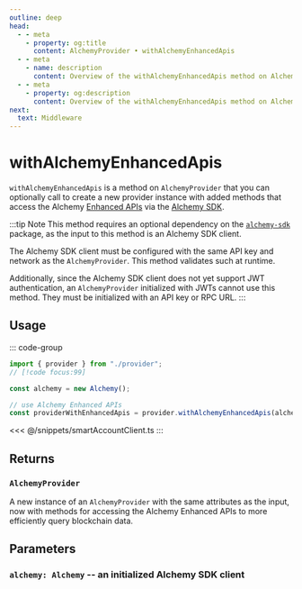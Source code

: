 ```yaml
---
outline: deep
head:
  - - meta
    - property: og:title
      content: AlchemyProvider • withAlchemyEnhancedApis
  - - meta
    - name: description
      content: Overview of the withAlchemyEnhancedApis method on Alchemy Provider in aa-alchemy
  - - meta
    - property: og:description
      content: Overview of the withAlchemyEnhancedApis method on Alchemy Provider in aa-alchemy
next:
  text: Middleware
---
```


# withAlchemyEnhancedApis

`withAlchemyEnhancedApis` is a method on `AlchemyProvider` that you can optionally call to create a new provider instance with added methods that access the Alchemy [Enhanced APIs](https://www.alchemy.com/enhanced-apis/?a=ak-docs) via the [Alchemy SDK](https://github.com/alchemyplatform/alchemy-sdk-js).

:::tip Note
This method requires an optional dependency on the [`alchemy-sdk`](https://github.com/alchemyplatform/alchemy-sdk-js) package, as the input to this method is an Alchemy SDK client.

The Alchemy SDK client must be configured with the same API key and network as the `AlchemyProvider`. This method validates such at runtime.

Additionally, since the Alchemy SDK client does not yet support JWT authentication, an `AlchemyProvider` initialized with JWTs cannot use this method. They must be initialized with an API key or RPC URL.
:::

## Usage

::: code-group

```ts [example.ts]
import { provider } from "./provider";
// [!code focus:99]

const alchemy = new Alchemy();

// use Alchemy Enhanced APIs
const providerWithEnhancedApis = provider.withAlchemyEnhancedApis(alchemy);
```

<<< @/snippets/smartAccountClient.ts
:::

## Returns

### `AlchemyProvider`

A new instance of an `AlchemyProvider` with the same attributes as the input, now with methods for accessing the Alchemy Enhanced APIs to more efficiently query blockchain data.

## Parameters

### `alchemy: Alchemy` -- an initialized Alchemy SDK client
